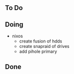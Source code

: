 ## To Do

## Doing

- nixos
  - create fusion of hdds
  - create snapraid of drives
  - add pihole primary

## Done
